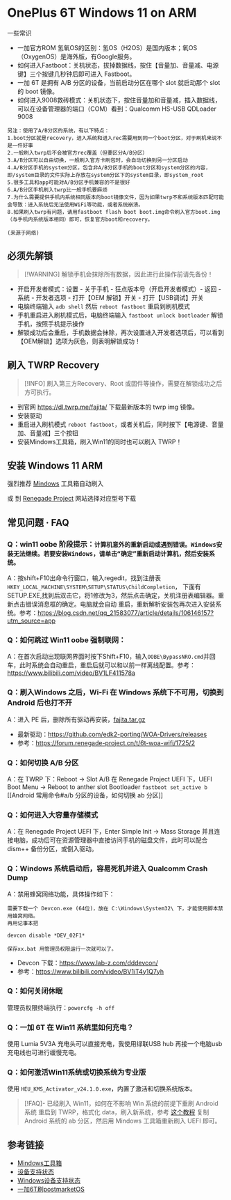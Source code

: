 # OnePlus 6T Windows 11 on ARM 

一些常识

- 一加官方ROM 氢氧OS的区别：氢OS（H2OS）是国内版本；氧OS（OxygenOS）是海外版，有Google服务。
- 如何进入Fastboot：关机状态，拔掉数据线，按住【音量加、音量减、电源键】三个按键几秒钟后即可进入 Fastboot。
- 一加 6T 是拥有 A/B 分区的设备，当前启动分区在哪个 slot 就启动那个 slot 的 boot 镜像。
- 如何进入9008救砖模式：关机状态下，按住音量加和音量减，插入数据线，可以在设备管理器的端口（COM）看到：Qualcomm HS-USB QDLoader 9008

```
另注：使用了A/B分区的系统，有以下特点：
1.boot分区就是recovery，进入系统和进入rec需要用到同一个boot分区，对于刷机来说不是一件好事
2.一般刷入twrp后不会被官方rec覆盖（但要区分A/B分区）
3.A/B分区可以自由切换，一般刷入官方卡刷包时，会自动切换到另一分区启动
4.A/B分区手机的system分区，包含非A/B分区手机的boot分区和system分区的内容，即/system目录的文件实际上存放在system分区下的system目录，即system_root
5.很多工具和app可能对A/B分区手机兼容的不是很好
6.A/B分区手机刷入twrp比一般手机要麻烦
7.为什么需要提供手机内系统相同版本的boot镜像文件，因为如果twrp不和系统版本匹配可能会导致：进入系统后无法使用WiFi等功能，或者系统崩溃。
8.如果刷入twrp有问题，请用fastboot flash boot boot.img命令刷入官方boot.img（与手机内系统版本相同）即可，恢复官方boot和recovery。

(来源于网络)
```

## 必须先解锁

> [!WARNING] 解锁手机会抹除所有数据，因此进行此操作前请先备份！

- 开启开发者模式：设置 - 关于手机 - 狂点版本号（开启开发者模式）- 返回 - 系统 - 开发者选项 - 打开【OEM 解锁】开关 - 打开【USB调试】开关
- 电脑终端输入 `adb shell` 然后 `reboot fastboot` 重启到刷机模式
- 手机重启进入刷机模式后，电脑终端输入 `fastboot unlock bootloader` 解锁手机，按照手机提示操作
- 解锁成功后会重启，手机数据会抹除，再次设置进入开发者选项后，可以看到【OEM解锁】选项为灰色，则表明解锁成功！

## 刷入 TWRP Recovery

> [!INFO] 刷入第三方Recovery、Root 或固件等操作，需要在解锁成功之后方可执行。

- 到官网 https://dl.twrp.me/fajita/ 下载最新版本的 twrp img 镜像。
- 安装驱动
- 重启进入刷机模式 `reboot fastboot`，或者关机后，同时按下【电源键、音量加、音量减】三个按钮
- 安装Mindows工具箱，刷入Win11的同时也可以刷入 TWRP！

## 安装 Windows 11 ARM

强烈推荐 [Mindows](https://mindows.cn/) 工具箱自动刷入

或 到 [Renegade Project](https://download.renegade-project.cn/) 网站选择对应型号下载

## 常见问题 · FAQ

### Q：win11 oobe 阶段提示：`计算机意外的重新启动或遇到错误。Windows安装无法继续。若要安装Windows，请单击“确定”重新启动计算机，然后安装系统。`
A：按shift+F10出命令行窗口，输入regedit，找到注册表`HKEY_LOCAL_MACHINE\SYSTEM\SETUP\STATUS\ChildCompletion`， 下面有SETUP.EXE,找到后双击它，将1修改为3，然后点击确定，关机注册表编辑器。重新点击错误消息框的确定。电脑就会自动 重启，重新解析安装包再次进入安装系统。参考：https://blog.csdn.net/qq_21583077/article/details/106146157?utm_source=app

### Q：如何跳过 Win11 oobe 强制联网：
A：在首次启动出现联网界面时按下Shift+F10，输入`OOBE\BypassNRO.cmd`并回车，此时系统会自动重启，重启后就可以和以前一样离线配置。参考：https://www.bilibili.com/video/BV1LF411578a 

### Q：刷入Windows 之后，Wi-Fi 在 Windows 系统下不可用，切换到 Android 后也打不开
A：进入 PE 后，删除所有驱动再安装，[fajita.tar.gz](https://github.com/edk2-porting/WOA-Drivers/releases/download/v2.0rc2/fajita.tar.gz)
- 最新驱动：https://github.com/edk2-porting/WOA-Drivers/releases
- 参考：https://forum.renegade-project.cn/t/6t-woa-wifi/1725/2

### Q：如何切换 A/B 分区
A：在 TWRP 下：Reboot -> Slot A/B
在 Renegade Project UEFI 下，UEFI Boot Menu -> Reboot to anther slot
Bootloader `fastboot set_active b`
[[Android 常用命令#a/b 分区的设备，如何切换 ab 分区]]

### Q：如何进入大容量存储模式
A：在 Renegade Project UEFI 下，Enter Simple Init -> Mass Storage 并且连接电脑，成功后可在资源管理器中直接访问手机的磁盘文件，此时可以配合 dism++ 备份分区，或倒入驱动。

### Q：Windows 系统启动后，容易死机并进入 Qualcomm Crash Dump
A：禁用蜂窝网络功能，具体操作如下：
```
需要下载一个 Devcon.exe (64位)，放在 C:\Windows\System32\ 下，才能使用脚本禁用蜂窝网络。
再用记事本把

devcon disable *DEV_02F1*  

保存xx.bat 用管理员权限运行一次就可以了。
```
- Devcon 下载：https://www.lab-z.com/dddevcon/
- 参考：https://www.bilibili.com/video/BV1iT4y1Q7yh

### Q：如何关闭休眠
管理员权限终端执行：`powercfg -h off`

### Q：一加 6T 在 Win11 系统里如何充电？
使用 Lumia 5V3A 充电头可以直接充电，我使用绿联USB hub 再接一个电脑usb充电线也可进行缓慢充电。

### Q：如何激活Win11系统或切换系统为专业版
使用 `HEU_KMS_Activator_v24.1.0.exe`，内置了激活和切换系统版本。

> [!FAQ]- 已经刷入 Win11，如何在不影响 Win 系统的前提下重刷 Android 系统
> 重启到 TWRP，格式化 data，刷入新系统，参考 [这个教程](https://renegade-project.cn/#/zh/devices/sdm845/fajita/status) 复制 Android 系统的 ab 分区，然后用 Mindows 工具箱重新刷入 UEFI 即可。


## 参考链接

- [Mindows工具箱](https://mindows.cn/)
- [设备支持状态](https://www.kdocs.cn/l/cjI6xbkJFxs2?f=201)
- [Windows设备支持状态](https://renegade-project.cn/#/zh/windows/state-frame.html)
- [一加6T刷postmarketOS](https://www.cnblogs.com/hupo376787/p/16461892.html)
